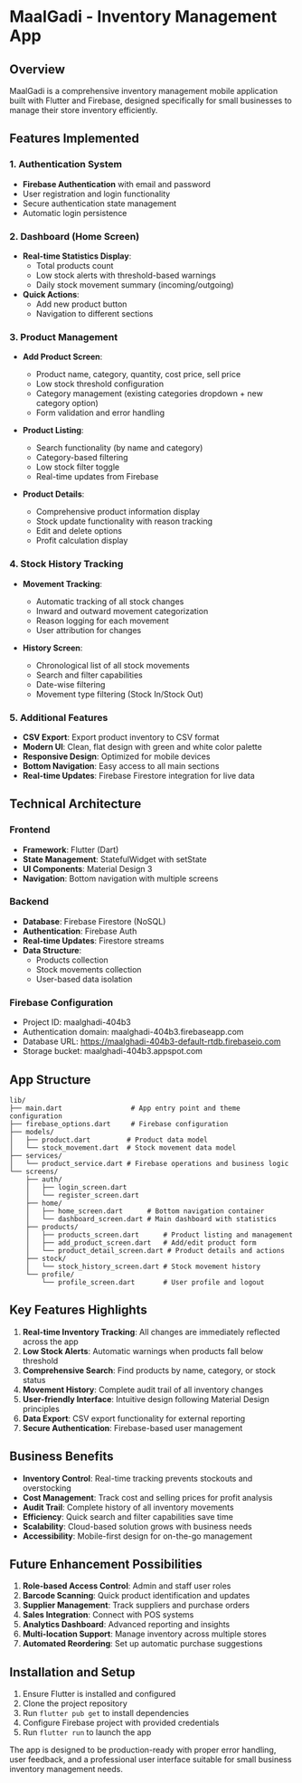 # MaalGadi - Inventory Management App

## Overview
MaalGadi is a comprehensive inventory management mobile application built with Flutter and Firebase, designed specifically for small businesses to manage their store inventory efficiently.

## Features Implemented

### 1. Authentication System
- **Firebase Authentication** with email and password
- User registration and login functionality
- Secure authentication state management
- Automatic login persistence

### 2. Dashboard (Home Screen)
- **Real-time Statistics Display**:
  - Total products count
  - Low stock alerts with threshold-based warnings
  - Daily stock movement summary (incoming/outgoing)
- **Quick Actions**:
  - Add new product button
  - Navigation to different sections

### 3. Product Management
- **Add Product Screen**:
  - Product name, category, quantity, cost price, sell price
  - Low stock threshold configuration
  - Category management (existing categories dropdown + new category option)
  - Form validation and error handling

- **Product Listing**:
  - Search functionality (by name and category)
  - Category-based filtering
  - Low stock filter toggle
  - Real-time updates from Firebase

- **Product Details**:
  - Comprehensive product information display
  - Stock update functionality with reason tracking
  - Edit and delete options
  - Profit calculation display

### 4. Stock History Tracking
- **Movement Tracking**:
  - Automatic tracking of all stock changes
  - Inward and outward movement categorization
  - Reason logging for each movement
  - User attribution for changes

- **History Screen**:
  - Chronological list of all stock movements
  - Search and filter capabilities
  - Date-wise filtering
  - Movement type filtering (Stock In/Stock Out)

### 5. Additional Features
- **CSV Export**: Export product inventory to CSV format
- **Modern UI**: Clean, flat design with green and white color palette
- **Responsive Design**: Optimized for mobile devices
- **Bottom Navigation**: Easy access to all main sections
- **Real-time Updates**: Firebase Firestore integration for live data

## Technical Architecture

### Frontend
- **Framework**: Flutter (Dart)
- **State Management**: StatefulWidget with setState
- **UI Components**: Material Design 3
- **Navigation**: Bottom navigation with multiple screens

### Backend
- **Database**: Firebase Firestore (NoSQL)
- **Authentication**: Firebase Auth
- **Real-time Updates**: Firestore streams
- **Data Structure**:
  - Products collection
  - Stock movements collection
  - User-based data isolation

### Firebase Configuration
- Project ID: maalghadi-404b3
- Authentication domain: maalghadi-404b3.firebaseapp.com
- Database URL: https://maalghadi-404b3-default-rtdb.firebaseio.com
- Storage bucket: maalghadi-404b3.appspot.com

## App Structure

```
lib/
├── main.dart                 # App entry point and theme configuration
├── firebase_options.dart     # Firebase configuration
├── models/
│   ├── product.dart         # Product data model
│   └── stock_movement.dart  # Stock movement data model
├── services/
│   └── product_service.dart # Firebase operations and business logic
└── screens/
    ├── auth/
    │   ├── login_screen.dart
    │   └── register_screen.dart
    ├── home/
    │   ├── home_screen.dart      # Bottom navigation container
    │   └── dashboard_screen.dart # Main dashboard with statistics
    ├── products/
    │   ├── products_screen.dart      # Product listing and management
    │   ├── add_product_screen.dart   # Add/edit product form
    │   └── product_detail_screen.dart # Product details and actions
    ├── stock/
    │   └── stock_history_screen.dart # Stock movement history
    └── profile/
        └── profile_screen.dart       # User profile and logout
```

## Key Features Highlights

1. **Real-time Inventory Tracking**: All changes are immediately reflected across the app
2. **Low Stock Alerts**: Automatic warnings when products fall below threshold
3. **Comprehensive Search**: Find products by name, category, or stock status
4. **Movement History**: Complete audit trail of all inventory changes
5. **User-friendly Interface**: Intuitive design following Material Design principles
6. **Data Export**: CSV export functionality for external reporting
7. **Secure Authentication**: Firebase-based user management

## Business Benefits

- **Inventory Control**: Real-time tracking prevents stockouts and overstocking
- **Cost Management**: Track cost and selling prices for profit analysis
- **Audit Trail**: Complete history of all inventory movements
- **Efficiency**: Quick search and filter capabilities save time
- **Scalability**: Cloud-based solution grows with business needs
- **Accessibility**: Mobile-first design for on-the-go management

## Future Enhancement Possibilities

1. **Role-based Access Control**: Admin and staff user roles
2. **Barcode Scanning**: Quick product identification and updates
3. **Supplier Management**: Track suppliers and purchase orders
4. **Sales Integration**: Connect with POS systems
5. **Analytics Dashboard**: Advanced reporting and insights
6. **Multi-location Support**: Manage inventory across multiple stores
7. **Automated Reordering**: Set up automatic purchase suggestions

## Installation and Setup

1. Ensure Flutter is installed and configured
2. Clone the project repository
3. Run `flutter pub get` to install dependencies
4. Configure Firebase project with provided credentials
5. Run `flutter run` to launch the app

The app is designed to be production-ready with proper error handling, user feedback, and a professional user interface suitable for small business inventory management needs.

